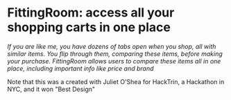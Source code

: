 # FittingRoom: access all your shopping carts in one place
*If you are like me, you have dozens of tabs open when you shop, all with similar items. You flip through them, comparing these items, before making your purchase. FittingRoom allows users to compare these items all in one place, including important info like price and brand* 


Note that this was a created with Juliet O'Shea for HackTrin, a Hackathon in NYC, and it won "Best Design" 
